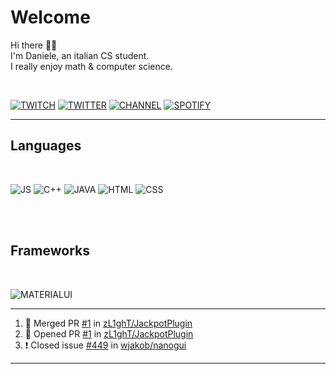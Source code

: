 
# Welcome

<p>Hi there 👋🏻 <br/>
I'm Daniele, an italian CS student.<br/>
I really enjoy math & computer science.</p>

<br/>

[![TWITCH](https://img.shields.io/badge/zL1ghT__%20-%239146FF.svg?&style=for-the-badge&logo=Twitch&logoColor=white)](https://www.twitch.tv/zl1ght_)
[![TWITTER](https://img.shields.io/badge/@d__guglietti-%231DA1F2.svg?&style=for-the-badge&logo=twitter&logoColor=white)](https://twitter.com/d_guglietti)
[![CHANNEL](https://img.shields.io/badge/zl1ght__-%23FF0000.svg?&style=for-the-badge&logo=youtube&logoColor=white)](https://www.youtube.com/channel/UC9QutyUtsEd9Svsu5KbnlJA/)
[![SPOTIFY](https://img.shields.io/badge/spotify-%231ED760.svg?&style=for-the-badge&logo=spotify&logoColor=white)](https://open.spotify.com/user/5ww3leqjy5khcb7zo2e1gvp7d?si=EBol0E15Q-KVVUzPVjtprA)

---

## Languages

<br/>

![JS](https://img.shields.io/badge/javascript%20-%23323330.svg?&style=for-the-badge&logo=javascript&logoColor=%23F7DF1E)
![C++](https://img.shields.io/badge/c++%20-%2300599C.svg?&style=for-the-badge&logo=c%2B%2B&ogoColor=white)
![JAVA](https://img.shields.io/badge/java-%23ED8B00.svg?&style=for-the-badge&logo=java&logoColor=white)
![HTML](https://img.shields.io/badge/html5%20-%23E34F26.svg?&style=for-the-badge&logo=html5&logoColor=white)
![CSS](https://img.shields.io/badge/css3%20-%231572B6.svg?&style=for-the-badge&logo=css3&logoColor=white)

<br/>
<br/>

## Frameworks

<br/>

![MATERIALUI](https://img.shields.io/badge/material%20ui%20-%230081CB.svg?&style=for-the-badge&logo=material-ui&logoColor=white)

---

<!--START_SECTION:activity-->
1. 🎉 Merged PR [#1](https://github.com//zL1ghT/JackpotPlugin/pull/1) in [zL1ghT/JackpotPlugin](https://github.com//zL1ghT/JackpotPlugin)
2. 💪 Opened PR [#1](https://github.com//zL1ghT/JackpotPlugin/pull/1) in [zL1ghT/JackpotPlugin](https://github.com//zL1ghT/JackpotPlugin)
3. ❗️ Closed issue [#449](https://github.com//wjakob/nanogui/issues/449) in [wjakob/nanogui](https://github.com//wjakob/nanogui)
<!--END_SECTION:activity-->

---
